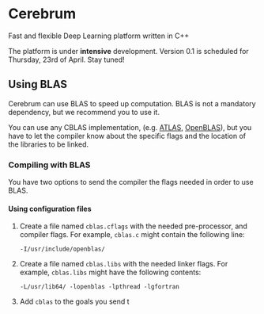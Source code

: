 # Cerebrum

Fast and flexible Deep Learning platform written in C++

The platform is under **intensive** development. Version 0.1 is scheduled for
Thursday, 23rd of April. Stay tuned!

## Using BLAS

Cerebrum can use BLAS to speed up computation. BLAS is not a mandatory
dependency, but we recommend you to use it.

You can use any CBLAS implementation, (e.g.
 [ATLAS](http://math-atlas.sourceforge.net/),
 [OpenBLAS](www.openblas.net)), but you have to let the compiler know about
the specific flags and the location of the libraries to be linked.

### Compiling with BLAS

You have two options to send the compiler the flags needed in order to use
BLAS.

#### Using configuration files

1.  Create a file named `cblas.cflags` with the needed pre-processor, and
    compiler flags. For example, `cblas.c` might contain the following line:
    
    ```
    -I/usr/include/openblas/
    ```

2.  Create a file named `cblas.libs` with the needed linker flags. For example,
    `cblas.libs` might have the following contents:
    
    ```
    -L/usr/lib64/ -lopenblas -lpthread -lgfortran
    ```

3.  Add `cblas` to the goals you send t